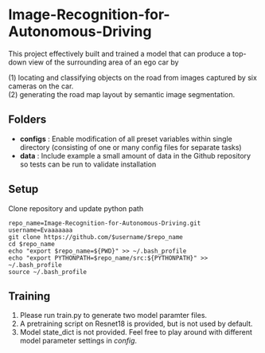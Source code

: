 # Image-Recognition-for-Autonomous-Driving
This project effectively built and trained a model that can produce a top-down view of the surrounding area of an ego car by

(1) locating and classifying objects on the road from images captured by six cameras on the car. <br>
(2) generating the road map layout by semantic image segmentation.

## Folders
- **configs** : Enable modification of all preset variables within single directory (consisting of one or many config files for separate tasks)
- **data** : Include example a small amount of data in the Github repository so tests can be run to validate installation

## Setup
Clone repository and update python path
```
repo_name=Image-Recognition-for-Autonomous-Driving.git
username=Evaaaaaaa
git clone https://github.com/$username/$repo_name
cd $repo_name
echo "export $repo_name=${PWD}" >> ~/.bash_profile
echo "export PYTHONPATH=$repo_name/src:${PYTHONPATH}" >> ~/.bash_profile
source ~/.bash_profile
```

## Training
1. Please run train.py to generate two model paramter files.
3. A pretraining script on Resnet18 is provided, but is not used by default.
4. Model state_dict is not provided. Feel free to play around with different model parameter settings in *config*.
